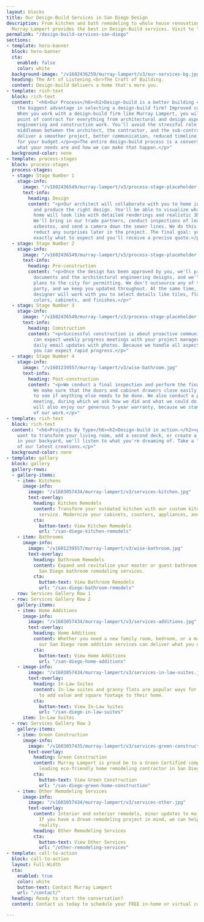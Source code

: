 ```yaml
---
layout: blocks
title: Our Design-Build Services in San Diego Design
description: From kitchen and bath remodeling to whole house renovations in San Diego,
  Murray Lampert provides the best in Design-Build services. Visit to learn more.
permalink: "/design-build-services-san-diego"
sections:
- template: hero-banner
  block: hero-banner
  cta:
    enabled: false
    color: white
  background-image: "/v1602436259/murray-lampert/v3/our-services-bg.jpg"
  heading: The Art of Listening.<br>The Craft of Building.
  content: Design-build delivers a home that's more you.
- template: rich-text
  block: rich-text
  content: "<h6>Our Process</h6><h2>Design-build is a better building experience.</h2><p>What's
    the biggest advantage in selecting a design-build firm? Improved communication.
    When you work with a design-build firm like Murray Lampert, you will enjoy a single
    point of contract for everything from architectural and design aspects to the
    engineering and construction work. You'll avoid the stressful role of being the
    middleman between the architect, the contractor, and the sub-contractors. We'll
    deliver a smoother project, better communication, reduced timeline, and more bang
    for your budget.</p><p>The entire design-build process is a conversation about
    what your needs are and how we can make that happen.</p>"
  background-color: none
- template: process-stages
  block: process-stages
  process-stages:
  - stage: Stage Number 1
    stage-info:
      image: "/v1602436549/murray-lampert/v3/process-stage-placeholder-2.jpg"
      text-info:
        heading: Design
        content: "<p>Our architect will collaborate with you to home in on your wants
          and produce the right design. You'll be able to visualize what your future
          home will look like with detailed renderings and realistic 3D walkthroughs.
          We'll bring in our trade partners, conduct inspections of lead, mold, and
          asbestos, and send a camera down the sewer lines. We do this upfront to
          reduct any surprises later in the project. The final goal: you will know
          exactly what to expect and you'll receive a precise quote.</p>"
  - stage: Stage Number 2
    stage-info:
      image: "/v1602436549/murray-lampert/v3/process-stage-placeholder-1.jpg"
      text-info:
        heading: Pre-construction
        content: "<p>Once the design has been approved by you, we'll prepare the construction
          documents and the architectural engineering designs, and we'll submit the
          plans to the city for permitting. We don't outsource any of this to a third
          party, and we keep you updated throughout. At the same time, your interior
          designer will work with you to select details like tiles, flooring, paint
          colors, cabinets, and finishes.</p>"
  - stage: Stage Number 3
    stage-info:
      image: "/v1602436549/murray-lampert/v3/process-stage-placeholder-2.jpg"
      text-info:
        heading: Construction
        content: "<p>Successful construction is about proactive communication. You
          can expect weekly progress meetings with your project manager and almost
          daily email updates with photos. Because we handle all aspects of the construction,
          you can expect rapid progress.</p>"
  - stage: Stage Number 4
    stage-info:
      image: "/v1601239557/murray-lampert/v3/wise-bathroom.jpg"
      text-info:
        heading: Post-construction
        content: "<p>We conduct a final inspection and perform the final punch list.
          We make sure that the doors and cabinet drawers close easily, and we check
          to see if anything else needs to be done. We also conduct a post-construction
          meeting, during which we ask how we did and what we could do better. You
          will also enjoy our generous 5-year warranty, because we stand the quality
          of our work.</p>"
- template: rich-text
  block: rich-text
  content: "<h6>Projects By Type</h6><h2>Design-build in action.</h2><p>Whether you
    want to transform your living room, add a second deck, or create a wonderful oasis
    in your backyard, we'll listen to what you're dreaming of. Take a look at some
    of our latest creations.</p>"
  background-color: none
- template: gallery
  block: gallery
  gallery-rows:
  - gallery-items:
    - item: Kitchens
      image-info:
        image: "/v1603057434/murray-lampert/v3/services-kitchen.jpg"
        text-overlay:
          heading: Kitchen Remodels
          content: Transform your outdated kitchen with our custom kitchen remodeling
            service. Modernize your cabinets, counters, appliances, and more.
          cta:
            button-text: View Kitchen Remodels
            url: "/san-diego-kitchen-remodels"
    - item: Bathrooms
      image-info:
        image: "/v1601239557/murray-lampert/v3/wise-bathroom.jpg"
        text-overlay:
          heading: Bathroom Remodels
          content: Expand and revitalize your master or guest bathroom with our custom
            San Diego bathroom remodeling services.
          cta:
            button-text: View Bathroom Remodels
            url: "/san-diego-bathroom-remodels"
    row: Services Gallery Row 1
  - row: Services Gallery Row 2
    gallery-items:
    - item: Home Additions
      image-info:
        image: "/v1603057434/murray-lampert/v3/services-additions.jpg"
        text-overlay:
          heading: Home Additions
          content: Whether you need a new family room, bedroom, or a master suite,
            our San Diego room addition services can deliver what you need.
          cta:
            button-text: View Home Additions
            url: "/san-diego-home-additions"
    - image-info:
        image: "/v1603057434/murray-lampert/v3/services-in-law-suites.jpg"
        text-overlay:
          heading: In-Law Suites
          content: In-law suites and granny flats are popular ways for San Diegans
            to add value and square footage to their home.
          cta:
            button-text: View In-Law Suites
            url: "/san-diego-in-law-suites"
      item: In-Law Suites
  - row: Services Gallery Row 3
    gallery-items:
    - item: Green Construction
      image-info:
        image: "/v1603057435/murray-lampert/v3/services-green-construction.jpg"
        text-overlay:
          heading: Green Construction
          content: Murray Lampert is proud be to a Green Certified company, and a
            leading eco-friendly home remodeling contractor in San Diego.
          cta:
            button-text: View Green Construction
            url: "/san-diego-green-home-construction"
    - item: Other Remodeling Services
      image-info:
        image: "/v1603057434/murray-lampert/v3/services-other.jpg"
        text-overlay:
          content: Interior and exterior remodels, minor updates to major renovations.
            If you have a dream remodeling project in mind, we can help make it a
            reality.
          heading: Other Remodeling Services
          cta:
            button-text: View Other Services
            url: "/other-remodeling-services"
- template: call-to-action
  block: call-to-action
  layout: Full-Width
  cta:
    enabled: true
    color: white
    button-text: Contact Murray Lampert
    url: "/contact/"
  heading: Ready to start the conversation?
  content: Contact us today to schedule your FREE in-home or virtual consultation.

---
```

